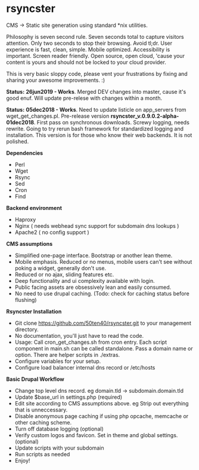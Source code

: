 # rsyncster
CMS -> Static site generation using standard \*nix utilities.

Philosophy is seven second rule. Seven seconds total to capture visitors attention. Only two seconds to stop their browsing. Avoid tl;dr. User experience is fast, clean, simple. Mobile optimized. Accessibility is important. Screen reader friendly. Open source, open cloud, 'cause your content is yours and should not be locked to your cloud provider.

This is very basic sloppy code, please vent your frustrations by fixing and sharing your awesome improvements. :)

__Status:__ __26jun2019 - Works__. Merged DEV changes into master, cause it's good enuf. Will update pre-relese with changes within a month.

__Status:__ __05dec2018 - Works__. Need to update listicle on app_servers from wget_get_changes.pl. Pre-release version __rsyncster\_v.0.9.0.2-alpha-01dec2018__. First pass on synchronous downloads. Screwy logging, needs rewrite. Going to try rerun bash framework for standardized logging and installation. This version is for those who know their web backends. It is not polished.

__Dependencies__
* Perl
* Wget
* Rsync
* Sed
* Cron
* Find

__Backend environment__
* Haproxy
* Nginx ( needs webhead sync support for subdomain dns lookups )
* Apache2 ( no config support )

__CMS assumptions__
* Simplified one-page interface. Bootstrap or another lean theme.
* Mobile emphasis. Reduced or no menus, mobile users can't see without poking a widget, generally don't use.
* Reduced or no ajax, sliding features etc.
* Deep functionality and ui complexity available with login.
* Public facing assets are obsessively lean and easily consumed.
* No need to use drupal caching. (Todo: check for caching status before flushing)

__Rsyncster Installation__
* Git clone https://github.com/50ten40/rsyncster.git to your management directory.
* No documentation, you'll just have to read the code.
* Usage: Call cron\_get\_changes.sh from cron entry. Each script component in main.sh can be called standalone. Pass a domain name or option. There are helper scripts in ./extras.
* Configure variables for your setup.
* Configure load balancer internal dns record or /etc/hosts

__Basic Drupal Workflow__
* Change top level dns record. eg domain.tld -> subdomain.domain.tld
* Update $base_url in settings.php (required)
* Edit site according to CMS assumptions above. eg Strip out everything that is unneccessary.
* Disable anonymous page caching if using php opcache, memcache or other caching scheme.
* Turn off database logging (optional)
* Verify custom logos and favicon. Set in theme and global settings.(optional)
* Update scripts with your subdomain
* Run scripts as needed
* Enjoy!
